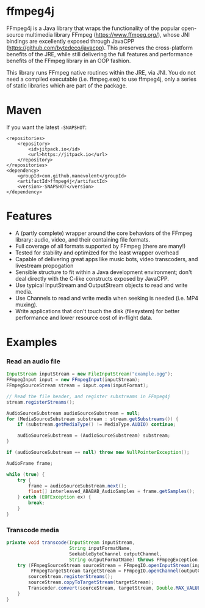 # ffmpeg4j

FFmpeg4j is a Java library that wraps the functionality of the popular open-source multimedia library FFmpeg (https://www.ffmpeg.org/), whose JNI bindings are excellently exposed through JavaCPP (https://github.com/bytedeco/javacpp).  This preserves the cross-platform benefits of the JRE, while still delivering the full features and performance benefits of the FFmpeg library in an OOP fashion.

This library runs FFmpeg native routines within the JRE, via JNI.  You do not need a compiled executable (i.e. ffmpeg.exe) to use ffmpeg4j, only a series of static libraries which are part of the package.

# Maven

If you want the latest `-SNAPSHOT`:

```
<repositories>
	<repository>
	    <id>jitpack.io</id>
	    <url>https://jitpack.io</url>
	</repository>
</repositories>
<dependency>
    <groupId>com.github.manevolent</groupId>
    <artifactId>ffmpeg4j</artifactId>
    <version>-SNAPSHOT</version>
</dependency>
```

# Features

 - A (partly complete) wrapper around the core behaviors of the FFmpeg library: audio, video, and their containing file formats.
 - Full coverage of all formats supported by FFmpeg (there are many!)
 - Tested for stability and optimized for the least wrapper overhead
 - Capable of delivering great apps like music bots, video transcoders, and livestream propogation
 - Sensible structure to fit within a Java development environment; don't deal directly with the C-like constructs exposed by JavaCPP.
 - Use typical InputStream and OutputStream objects to read and write media.
 - Use Channels to read and write media when seeking is needed (i.e. MP4 muxing).
 - Write applications that don't touch the disk (filesystem) for better performance and lower resource cost of in-flight data.

# Examples

### Read an audio file
```java
InputStream inputStream = new FileInputStream("example.ogg");
FFmpegInput input = new FFmpegInput(inputStream);
FFmpegSourceStream stream = input.open(inputFormat);

// Read the file header, and register substreams in FFmpeg4j
stream.registerStreams();

AudioSourceSubstream audioSourceSubstream = null;
for (MediaSourceSubstream substream : stream.getSubstreams()) {
    if (substream.getMediaType() != MediaType.AUDIO) continue;

    audioSourceSubstream = (AudioSourceSubstream) substream;
}

if (audioSourceSubstream == null) throw new NullPointerException();

AudioFrame frame;

while (true) {
    try {
        frame = audioSourceSubstream.next();
        float[] interleaved_ABABAB_AudioSamples = frame.getSamples();
    } catch (EOFException ex) {
        break;
    }
}
```

### Transcode media
```java
private void transcode(InputStream inputStream,
                       String inputFormatName,
                       SeekableByteChannel outputChannel,
                       String outputFormatName) throws FFmpegException, IOException {
	try (FFmpegSourceStream sourceStream = FFmpegIO.openInputStream(inputStream, FFmpegIO.DEFAULT_BUFFER_SIZE).open(inputFormatName);
	     FFmpegTargetStream targetStream = FFmpegIO.openChannel(outputChannel, FFmpegIO.DEFAULT_BUFFER_SIZE).asOutput().open(outputFormatName)) {
	    sourceStream.registerStreams();
	    sourceStream.copyToTargetStream(targetStream);
	    Transcoder.convert(sourceStream, targetStream, Double.MAX_VALUE);
	}
}       
```
